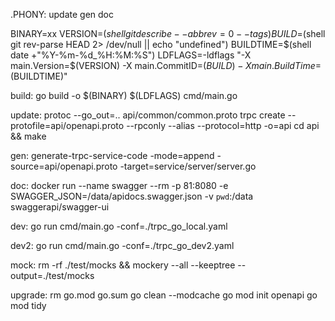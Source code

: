 .PHONY: update gen doc

BINARY=xx
VERSION=$(shell git describe --abbrev=0 --tags)
BUILD=$(shell git rev-parse HEAD 2> /dev/null || echo "undefined")
BUILDTIME=$(shell date +"%Y-%m-%d_%H:%M:%S")
LDFLAGS=-ldflags "-X main.Version=$(VERSION) -X main.CommitID=$(BUILD) -X main.BuildTime=$(BUILDTIME)"

build:
	go build -o $(BINARY) $(LDFLAGS) cmd/main.go

update:
	protoc --go_out=.. api/common/common.proto
	trpc create --protofile=api/openapi.proto --rpconly --alias --protocol=http -o=api
	cd api && make

gen:
	generate-trpc-service-code -mode=append -source=api/openapi.proto -target=service/server/server.go

doc:
	docker run --name swagger --rm -p 81:8080 -e SWAGGER_JSON=/data/apidocs.swagger.json -v `pwd`:/data swaggerapi/swagger-ui 

dev:
	go run cmd/main.go -conf=./trpc_go_local.yaml

dev2:
	go run cmd/main.go -conf=./trpc_go_dev2.yaml

mock:
	rm -rf ./test/mocks && mockery --all --keeptree --output=./test/mocks	

upgrade:
	rm go.mod go.sum
	go clean --modcache
	go mod init openapi
	go mod tidy
